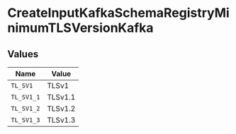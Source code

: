# CreateInputKafkaSchemaRegistryMinimumTLSVersionKafka


## Values

| Name       | Value      |
| ---------- | ---------- |
| `TL_SV1`   | TLSv1      |
| `TL_SV1_1` | TLSv1.1    |
| `TL_SV1_2` | TLSv1.2    |
| `TL_SV1_3` | TLSv1.3    |
